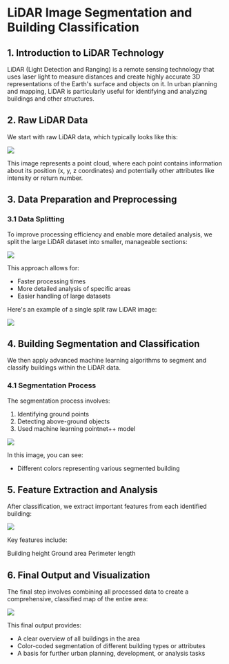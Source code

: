 # LiDAR Image Segmentation and Building Classification

## 1. Introduction to LiDAR Technology

LiDAR (Light Detection and Ranging) is a remote sensing technology that uses laser light to measure distances and create highly accurate 3D representations of the Earth's surface and objects on it. In urban planning and mapping, LiDAR is particularly useful for identifying and analyzing buildings and other structures.

## 2. Raw LiDAR Data

We start with raw LiDAR data, which typically looks like this:

![](https://i.ibb.co/sP1dJRP/lidar6.png)

This image represents a point cloud, where each point contains information about its position (x, y, z coordinates) and potentially other attributes like intensity or return number.

## 3. Data Preparation and Preprocessing

### 3.1 Data Splitting

To improve processing efficiency and enable more detailed analysis, we split the large LiDAR dataset into smaller, manageable sections:

![](https://i.ibb.co/k0kxL4Y/lidar2.png)

This approach allows for:
- Faster processing times
- More detailed analysis of specific areas
- Easier handling of large datasets

Here's an example of a single split raw LiDAR image:

![](https://i.ibb.co/3vjT8Gb/lidar4.png)

## 4. Building Segmentation and Classification

We then apply advanced machine learning algorithms to segment and classify buildings within the LiDAR data.

### 4.1 Segmentation Process

The segmentation process involves:
1. Identifying ground points
2. Detecting above-ground objects
3. Used machine learning pointnet++ model

![](https://i.ibb.co/hHV7Qq1/lidar5.png)

In this image, you can see:

- Different colors representing various segmented building

## 5. Feature Extraction and Analysis

After classification, we extract important features from each identified building:

![](https://i.ibb.co/sQTbZSt/lidar1.png)

Key features include:

 Building height
 Ground area
 Perimeter length
 
## 6. Final Output and Visualization

The final step involves combining all processed data to create a comprehensive, classified map of the entire area:

![](https://i.ibb.co/cvh0sL1/lidar3.png)

This final output provides:
- A clear overview of all buildings in the area
- Color-coded segmentation of different building types or attributes
- A basis for further urban planning, development, or analysis tasks
